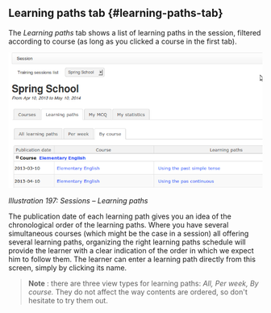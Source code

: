 ## Learning paths tab {#learning-paths-tab}

The _Learning paths_ tab shows a list of learning paths in the session, filtered according to course (as long as you clicked a course in the first tab).

![](../assets/images264.png)

*Illustration 197: Sessions – Learning paths*

The publication date of each learning path gives you an idea of the chronological order of the learning paths. Where you have several simultaneous courses (which might be the case in a session) all offering several learning paths, organizing the right learning paths schedule will provide the learner with a clear indication of the order in which we expect him to follow them. The learner can enter a learning path directly from this screen, simply by clicking its name.

> **Note** : there are three view types for learning paths: _All, Per week, By course._ They do not affect the way contents are ordered, so don&#039;t hesitate to try them out.